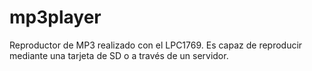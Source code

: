 # mp3player
Reproductor de MP3 realizado con el LPC1769. Es capaz de reproducir mediante una tarjeta de SD o a través de un servidor.
